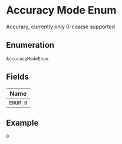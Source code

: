 
# Accuracy Mode Enum

Accurary, currently only 0-coarse supported

## Enumeration

`AccuracyModeEnum`

## Fields

| Name |
|  --- |
| `ENUM_0` |

## Example

```
0
```

